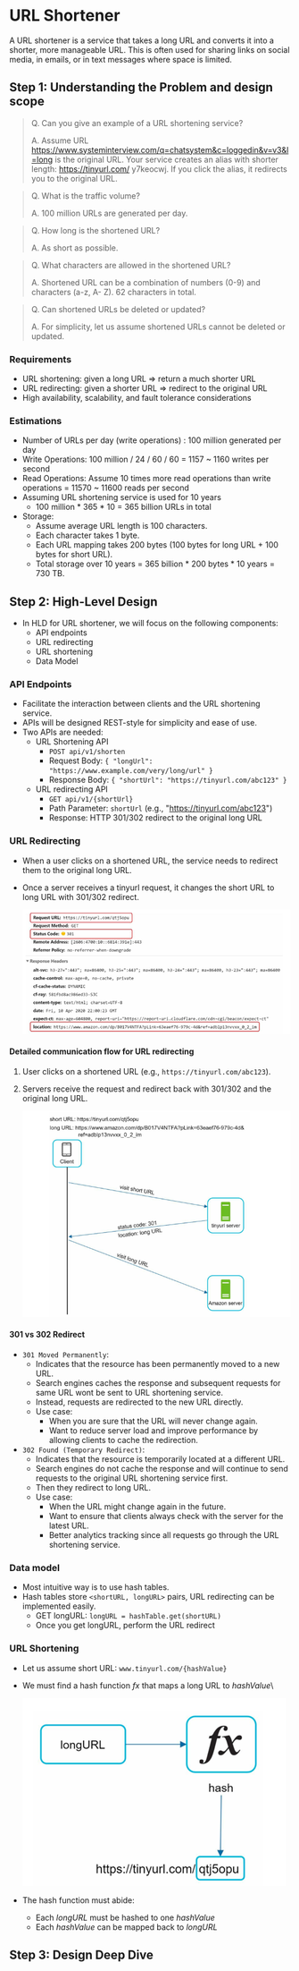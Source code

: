 # URL Shortener

A URL shortener is a service that takes a long URL and converts it into a shorter, more manageable URL. This is often used for sharing links on social media, in emails, or in text messages where space is limited.

## Step 1: Understanding the Problem and design scope

> Q. Can you give an example of a URL shortening service?
>
> A. Assume URL https://www.systeminterview.com/q=chatsystem&c=loggedin&v=v3&l=long is the original
URL. Your service creates an alias with shorter length: https://tinyurl.com/ y7keocwj. If you
click the alias, it redirects you to the original URL.

> Q. What is the traffic volume?
>
> A. 100 million URLs are generated per day.

> Q. How long is the shortened URL?
>
> A. As short as possible.

> Q. What characters are allowed in the shortened URL?
>
> A. Shortened URL can be a combination of numbers (0-9) and characters (a-z, A- Z). 62 characters in total.

> Q. Can shortened URLs be deleted or updated?
>
> A. For simplicity, let us assume shortened URLs cannot be deleted or updated.

### Requirements

- URL shortening: given a long URL => return a much shorter URL
- URL redirecting: given a shorter URL => redirect to the original URL
- High availability, scalability, and fault tolerance considerations

### Estimations
- Number of URLs per day (write operations) : 100 million generated per day
- Write Operations: 100 million / 24 / 60 / 60 = 1157  ~ 1160 writes per second
- Read Operations: Assume 10 times more read operations than write operations = 11570  ~ 11600 reads per second
- Assuming URL shortening service is used for 10 years
  - 100 million * 365 * 10 = 365 billion URLs in total
- Storage: 
  - Assume average URL length is 100 characters. 
  - Each character takes 1 byte. 
  - Each URL mapping takes 200 bytes (100 bytes for long URL + 100 bytes for short URL). 
  - Total storage over 10 years = 365 billion * 200 bytes * 10 years = 730 TB.

## Step 2: High-Level Design

- In HLD for URL shortener, we will focus on the following components:
  - API endpoints
  - URL redirecting
  - URL shortening
  - Data Model

### API Endpoints

- Facilitate the interaction between clients and the URL shortening service.
- APIs will be designed REST-style for simplicity and ease of use.
- Two APIs are needed:
  - URL Shortening API
    - `POST api/v1/shorten`
    - Request Body: `{ "longUrl": "https://www.example.com/very/long/url" }`
    - Response Body: `{ "shortUrl": "https://tinyurl.com/abc123" }`
  - URL redirecting API
    - `GET api/v1/{shortUrl}`
    - Path Parameter: `shortUrl` (e.g., "https://tinyurl.com/abc123")
    - Response: HTTP 301/302 redirect to the original long URL


### URL Redirecting

- When a user clicks on a shortened URL, the service needs to redirect them to the original long URL.
- Once a server receives a tinyurl request, it changes the short URL to long URL with 301/302 redirect.

    ![api-side-url-redirecting](../../images/urlShortener/url-redirecting-1.png)

#### Detailed communication flow for URL redirecting

1. User clicks on a shortened URL (e.g., `https://tinyurl.com/abc123`).
2. Servers receive the request and redirect back with 301/302 and the original long URL.

    ![detailed-communication](../../images/urlShortener/url-redirecting-2.png)

#### 301 vs 302 Redirect

- `301 Moved Permanently`: 
  - Indicates that the resource has been permanently moved to a new URL. 
  - Search engines caches the response and subsequent requests for same URL wont be sent to URL shortening service.
  - Instead, requests are redirected to the new URL directly.
  - Use case: 
    - When you are sure that the URL will never change again.
    - Want to reduce server load and improve performance by allowing clients to cache the redirection.
- `302 Found (Temporary Redirect)`:
  - Indicates that the resource is temporarily located at a different URL.
  - Search engines do not cache the response and will continue to send requests to the original URL shortening service first.
  - Then they redirect to long URL.
  - Use case: 
    - When the URL might change again in the future.
    - Want to ensure that clients always check with the server for the latest URL.
    - Better analytics tracking since all requests go through the URL shortening service.

### Data model

- Most intuitive way is to use hash tables. 
- Hash tables store `<shortURL, longURL>` pairs, URL redirecting can be implemented easily.
  - GET longURL: `longURL = hashTable.get(shortURL)`
  - Once you get longURL, perform the URL redirect

### URL Shortening

- Let us assume short URL: `www.tinyurl.com/{hashValue}`
- We must find a hash function _fx_ that maps a long URL to _hashValue_\

    ![hash-function](../../images/urlShortener/url-shortening-1.png)

- The hash function must abide:
  - Each _longURL_ must be hashed to one _hashValue_
  - Each _hashValue_ can be mapped back to _longURL_

## Step 3: Design Deep Dive